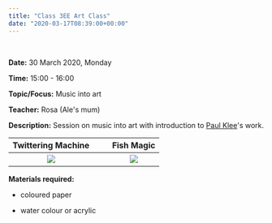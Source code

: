 ```yaml
---
title: "Class 3EE Art Class"
date: "2020-03-17T08:39:00+00:00"
---
```


&nbsp;

**Date:** 30 March 2020, Monday

**Time:** 15:00 - 16:00

**Topic/Focus:** Music into art

**Teacher:** Rosa (Ale's mum)

**Description:**
Session on music into art with introduction to [Paul Klee](https://en.wikipedia.org/wiki/Paul_Klee)'s work.

**Twittering Machine** | &nbsp; &nbsp; | **Fish Magic**
:---: | :---: | :---:
[![](/images/twittering_Machine.jpg)](https://en.wikipedia.org/wiki/Twittering_Machine#/media/File:Die_Zwitscher-Maschine_(Twittering_Machine).jpg) | &nbsp; &nbsp; | [![](/images/Fish_Magic.jpg)](https://en.wikipedia.org/wiki/Fish_Magic_(Klee)#/media/File:Paul_Klee,_Swiss_-_Fish_Magic_-_Google_Art_Project.jpg)

**Materials required:**

* coloured paper

* water colour or acrylic

<br/>
<br/>


 